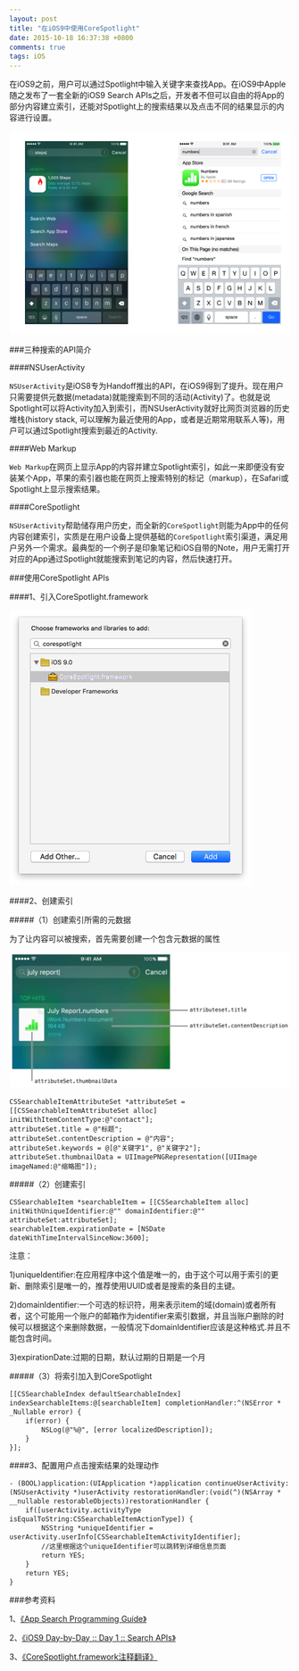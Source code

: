```yaml
---
layout: post
title: "在iOS9中使用CoreSpotlight"
date: 2015-10-18 16:37:38 +0800
comments: true
tags: iOS
---
```


在iOS9之前，用户可以通过Spotlight中输入关键字来查找App。在iOS9中Apple随之发布了一套全新的iOS9 Search APIs之后，开发者不但可以自由的将App的部分内容建立索引，还能对Spotlight上的搜索结果以及点击不同的结果显示的内容进行设置。

![apple_search_demo.png](/images/ios9_corespotlight/apple_search_demo.png)

###三种搜索的API简介

####NSUserActivity

`NSUserActivity`是iOS8专为Handoff推出的API，在iOS9得到了提升。现在用户只需要提供元数据(metadata)就能搜索到不同的活动(Activity)了。也就是说Spotlight可以将Activity加入到索引，而NSUserActivity就好比网页浏览器的历史堆栈(history stack, 可以理解为最近使用的App，或者是近期常用联系人等)，用户可以通过Spotlight搜索到最近的Activity.

####Web Markup

`Web Markup`在网页上显示App的内容并建立Spotlight索引，如此一来即便没有安装某个App，苹果的索引器也能在网页上搜索特别的标记（markup），在Safari或Spotlight上显示搜索结果。

####CoreSpotlight

`NSUserActivity`帮助储存用户历史，而全新的`CoreSpotlight`则能为App中的任何内容创建索引，实质是在用户设备上提供基础的`CoreSpotlight`索引渠道，满足用户另外一个需求。最典型的一个例子是印象笔记和iOS自带的Note，用户无需打开对应的App通过Spotlight就能搜索到笔记的内容，然后快速打开。

###使用CoreSpotlight APIs

####1、引入CoreSpotlight.framework

![corespotlight_framework](/images/ios9_corespotlight/corespotlight_framework.png)

####2、创建索引

#####（1）创建索引所需的元数据

为了让内容可以被搜索，首先需要创建一个包含元数据的属性

![searchable_attributes.png](/images/ios9_corespotlight/searchable_attributes.png)

```
CSSearchableItemAttributeSet *attributeSet = [[CSSearchableItemAttributeSet alloc] initWithItemContentType:@"contact"];
attributeSet.title = @"标题";
attributeSet.contentDescription = @"内容";
attributeSet.keywords = @[@"关键字1", @"关键字2"];
attributeSet.thumbnailData = UIImagePNGRepresentation([UIImage imageNamed:@"缩略图"]);
```

#####（2）创建索引

```
CSSearchableItem *searchableItem = [[CSSearchableItem alloc] initWithUniqueIdentifier:@"" domainIdentifier:@"" attributeSet:attributeSet];
searchableItem.expirationDate = [NSDate dateWithTimeIntervalSinceNow:3600];
```
注意：

1)uniqueIdentifier:在应用程序中这个值是唯一的，由于这个可以用于索引的更新、删除索引是唯一的，推荐使用UUID或者是搜索的条目的主键。

2)domainIdentifier:一个可选的标识符，用来表示item的域(domain)或者所有者，这个可能用一个账户的邮箱作为identifier来索引数据，并且当账户删除的时候可以根据这个来删除数据，一般情况下domainIdentifier应该是这种格式<account-id>.<mailbox-id>并且不能包含时间。

3)expirationDate:过期的日期，默认过期的日期是一个月

#####（3）将索引加入到CoreSpotlight

```
[[CSSearchableIndex defaultSearchableIndex] indexSearchableItems:@[searchableItem] completionHandler:^(NSError * _Nullable error) {
	if(error) {
		NSLog(@"%@", [error localizedDescription]);
	}
}];
```

####3、配置用户点击搜索结果的处理动作

```
- (BOOL)application:(UIApplication *)application continueUserActivity:(NSUserActivity *)userActivity restorationHandler:(void(^)(NSArray * __nullable restorableObjects))restorationHandler {
	if([userActivity.activityType isEqualToString:CSSearchableItemActionType]) {
		NSString *uniqueIdentifier = userActivity.userInfo[CSSearchableItemActivityIdentifier];
        //这里根据这个uniqueIdentifier可以跳转到详细信息页面
        return YES;
    }
    return YES;
}
```

###参考资料

1、[《App Search Programming Guide》](https://developer.apple.com/library/prerelease/ios/documentation/General/Conceptual/AppSearch/index.html)

2、[《iOS9 Day-by-Day :: Day 1 :: Search APIs》](https://www.shinobicontrols.com/blog/ios9-day-by-day-day1-search-apis)

3、[《CoreSpotlight.framework注释翻译》](http://blog.csdn.net/mengxiangyue/article/details/46575977)